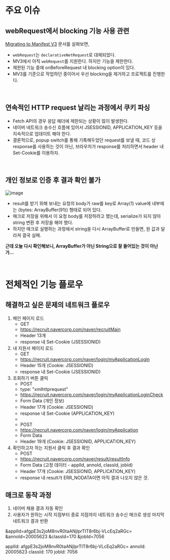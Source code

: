 # 주요 이슈

## webRequest에서 blocking 기능 사용 관련 

[Migrating to Manifest V3](https://developer.chrome.com/docs/extensions/mv3/intro/mv3-migration/#host-permissions) 문서를 살펴보면,

- `webRequest`는 `declarativeNetRequest`로 대체되었다.
- MV3에서 아직 `webRequest`를 지원한다. 하지만 기능을 제한한다.
- 제한된 기능 중에 onBeforeRequest 내 blocking option이 있다.
- MV3를 기준으로 작업하던 중이어서 우선 blocking을 제거하고 프로젝트를 진행한다.

&nbsp;

## 연속적인 HTTP request 날리는 과정에서 쿠키 파싱

- Fetch API의 경우 응답 헤더에 제한되는 상황이 많이 발생한다.
- 네이버 네트워크 송수신 흐름에 있어서 JSESSIONID, APPLICATION_KEY 등을 지속적으로 업데이트 해야 한다.
- 결론적으로, popup switch를 통해 기록해두었던 request를 보낼 때, 코드 상 response를 사용하는 것이 아닌, 브라우저가 response를 처리하면서 header 내 Set-Cookie를 이용하자.  

&nbsp;

## 개인 정보로 인증 후 결과 확인 불가
![image](https://user-images.githubusercontent.com/39409255/126444105-527a49ab-90cb-481f-854f-03dabbb25693.png)

- result를 받기 위해 보내는 요청의 body가 raw를 key로 Array(1) value에 내부에는 {bytes: ArrayBuffer(91)} 형태로 되어 있다.
- 매크로 저장을 위해서 이 요청 body를 저장하려고 했는데, serialize가 되지 않아 string 변환 후 저장을 해야 했다.
- 하지만 매크로 실행하는 과정에서 string을 다시 ArrayBuffer로 만들면, 원 값과 달라져 결국 실패.

**근데 오늘 다시 확인해보니, ArrayBuffer가 아닌 String으로 잘 들어있는 것이 아닌가...**

&nbsp;

# 전체적인 기능 플로우

## 해결하고 싶은 문제의 네트워크 플로우
1. 메인 페이지 로드
   - GET
   - https://recruit.navercorp.com/naver/recruitMain
   - Header 13개
   - response 내 Set-Cookie (JSESSIONID)
2. 내 지원서 페이지 로드
   - GET
   - https://recruit.navercorp.com/naver/login/myApplicationLogin
   - Header 15개 (Cookie: JSESSIONID)
   - response 내 Set-Cookie (JSESSIONID)
3. 조회하기 버튼 클릭
   - POST
   - type: "xmlhttprequest"
   - https://recruit.navercorp.com/naver/login/myApplicationLoginCheck
   - Form Data (개인 정보)
   - Header 17개 (Cookie: JSESSIONID)
   - response 내 Set-Cookie (APPLICATION_KEY)
   - 
   - POST
   - https://recruit.navercorp.com/naver/login/myApplication
   - Form Data
   - Header 19개 (Cookie: JSESSIONID, APPLICATION_KEY)
4. 확인하고자 하는 지원서 클릭 후 결과 확인
   - POST
   - https://recruit.navercorp.com/naver/result/resultInfo
   - Form Data (고정 데이터 - applId, annoId, classId, jobId)
   - Header 17개 (Cookie: JSESSIONID, APPLICATION_KEY)
   - response 내 result가 ERR_NODATA이면 아직 결과 나오지 않은 것.


## 매크로 동작 과정

1. 네이버 채용 결과 자동 확인
2. 사용자가 원하는 시작 지점부터 종료 지점까지 네트워크 송수신 매크로 생성 마지막 네트워크 결과 반환


&applId=afgpE3s2joM8nvR0taANjlprTIT8r6bj-VLcEq2aRGc=
&annoId=20005623
&classId=170
&jobId=7056

applId: afgpE3s2joM8nvR0taANjlprTIT8r6bj-VLcEq2aRGc=
annoId: 20005623
classId: 170
jobId: 7056
